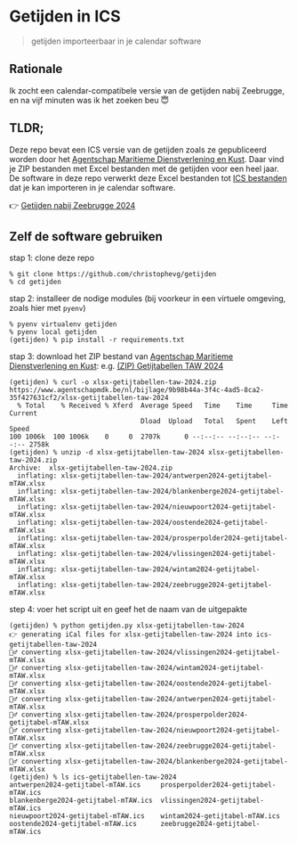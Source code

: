 # Getijden in ICS

> getijden importeerbaar in je calendar software

## Rationale

Ik zocht een calendar-compatibele versie van de getijden nabij Zeebrugge, en na vijf minuten was ik het zoeken beu 😇

## TLDR;

Deze repo bevat een ICS versie van de getijden zoals ze gepubliceerd worden door het [Agentschap Maritieme Dienstverlening en Kust](https://www.agentschapmdk.be/nl/publicaties?category=nautische-publicaties). Daar vind je ZIP bestanden met Excel bestanden met de getijden voor een heel jaar. De software in deze repo verwerkt deze Excel bestanden tot [ICS bestanden](ics-getijdentabellen-taw-2024) dat je kan importeren in je calendar software.

👉 [Getijden nabij Zeebrugge 2024](ics-getijdentabellen-taw-2024/zeebrugge2024-getijtabel-mTAW.ics)

## Zelf de software gebruiken

stap 1: clone deze repo

```console
% git clone https://github.com/christophevg/getijden
% cd getijden
```

stap 2: installeer de nodige modules (bij voorkeur in een virtuele omgeving, zoals hier met `pyenv`)

```console
% pyenv virtualenv getijden
% pyenv local getijden
(getijden) % pip install -r requirements.txt
```

stap 3: download het ZIP bestand van [Agentschap Maritieme Dienstverlening en Kust](https://www.agentschapmdk.be/nl/publicaties?category=nautische-publicaties): e.g. [(ZIP) Getijtabellen TAW 2024](https://www.agentschapmdk.be/nl/bijlage/9b98b44a-3f4c-4ad5-8ca2-35f427631cf2/xlsx-getijtabellen-taw-2024)

```console
(getijden) % curl -o xlsx-getijtabellen-taw-2024.zip https://www.agentschapmdk.be/nl/bijlage/9b98b44a-3f4c-4ad5-8ca2-35f427631cf2/xlsx-getijtabellen-taw-2024
  % Total    % Received % Xferd  Average Speed   Time    Time     Time  Current
                                 Dload  Upload   Total   Spent    Left  Speed
100 1006k  100 1006k    0     0  2707k      0 --:--:-- --:--:-- --:--:-- 2758k
(getijden) % unzip -d xlsx-getijtabellen-taw-2024 xlsx-getijtabellen-taw-2024.zip 
Archive:  xlsx-getijtabellen-taw-2024.zip
  inflating: xlsx-getijtabellen-taw-2024/antwerpen2024-getijtabel-mTAW.xlsx  
  inflating: xlsx-getijtabellen-taw-2024/blankenberge2024-getijtabel-mTAW.xlsx  
  inflating: xlsx-getijtabellen-taw-2024/nieuwpoort2024-getijtabel-mTAW.xlsx  
  inflating: xlsx-getijtabellen-taw-2024/oostende2024-getijtabel-mTAW.xlsx  
  inflating: xlsx-getijtabellen-taw-2024/prosperpolder2024-getijtabel-mTAW.xlsx  
  inflating: xlsx-getijtabellen-taw-2024/vlissingen2024-getijtabel-mTAW.xlsx  
  inflating: xlsx-getijtabellen-taw-2024/wintam2024-getijtabel-mTAW.xlsx  
  inflating: xlsx-getijtabellen-taw-2024/zeebrugge2024-getijtabel-mTAW.xlsx 
```

step 4: voer het script uit en geef het de naam van de uitgepakte

```console
(getijden) % python getijden.py xlsx-getijtabellen-taw-2024
👉 generating iCal files for xlsx-getijtabellen-taw-2024 into ics-getijtabellen-taw-2024
👷‍♂️ converting xlsx-getijtabellen-taw-2024/vlissingen2024-getijtabel-mTAW.xlsx
👷‍♂️ converting xlsx-getijtabellen-taw-2024/wintam2024-getijtabel-mTAW.xlsx
👷‍♂️ converting xlsx-getijtabellen-taw-2024/oostende2024-getijtabel-mTAW.xlsx
👷‍♂️ converting xlsx-getijtabellen-taw-2024/antwerpen2024-getijtabel-mTAW.xlsx
👷‍♂️ converting xlsx-getijtabellen-taw-2024/prosperpolder2024-getijtabel-mTAW.xlsx
👷‍♂️ converting xlsx-getijtabellen-taw-2024/nieuwpoort2024-getijtabel-mTAW.xlsx
👷‍♂️ converting xlsx-getijtabellen-taw-2024/zeebrugge2024-getijtabel-mTAW.xlsx
👷‍♂️ converting xlsx-getijtabellen-taw-2024/blankenberge2024-getijtabel-mTAW.xlsx
(getijden) % ls ics-getijtabellen-taw-2024
antwerpen2024-getijtabel-mTAW.ics     prosperpolder2024-getijtabel-mTAW.ics
blankenberge2024-getijtabel-mTAW.ics  vlissingen2024-getijtabel-mTAW.ics
nieuwpoort2024-getijtabel-mTAW.ics    wintam2024-getijtabel-mTAW.ics
oostende2024-getijtabel-mTAW.ics      zeebrugge2024-getijtabel-mTAW.ics
```

